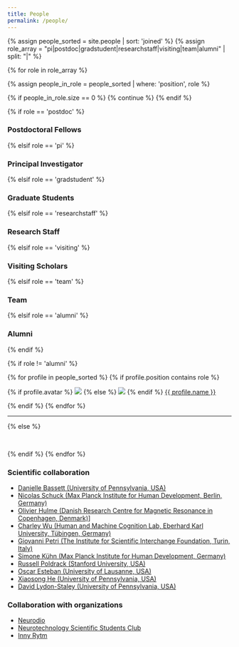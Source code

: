```yaml
---
title: People
permalink: /people/
---
```


{% assign people_sorted = site.people | sort: 'joined' %}
{% assign role_array = "pi|postdoc|gradstudent|researchstaff|visiting|team|alumni" | split: "|" %}

{% for role in role_array %}

{% assign people_in_role = people_sorted | where: 'position', role %}

<!-- Skip section if there's nobody -->
{% if people_in_role.size == 0 %}
  {% continue %}
{% endif %}

<div class="pos_header">
{% if role == 'postdoc' %}
<h3>Postdoctoral Fellows</h3>
 {% elsif role == 'pi' %}
<h3>Principal Investigator</h3>
 {% elsif role == 'gradstudent' %}
<h3>Graduate Students</h3>
 {% elsif role == 'researchstaff' %}
<h3>Research Staff</h3>
 {% elsif role == 'visiting' %}
<h3>Visiting Scholars</h3>
 {% elsif role == 'team' %}
<h3>Team</h3>
 {% elsif role == 'alumni' %}
<h3>Alumni</h3>
{% endif %}
</div>

{% if role != 'alumni' %}
<div class="content list people">
  {% for profile in people_sorted %}
    {% if profile.position contains role %}
      <div class="list-item-people">
        <p class="list-post-title">
          {% if profile.avatar %}
            <a href="{{ site.baseurl }}{{ profile.url }}"><img class="profile-thumbnail" src="{{site.baseurl}}/images/people/{{profile.avatar}}"></a>
          {% else %}
            <a href="{{ site.baseurl }}{{ profile.url }}"><img class="profile-thumbnail" src="http://evansheline.com/wp-content/uploads/2011/02/facebook-Storm-Trooper.jpg"></a>
          {% endif %}
          <a class="name" href="{{ site.baseurl }}{{ profile.url }}">{{ profile.name }}</a>
        </p>
      </div>    
    {% endif %}
  {% endfor %}
</div>
<hr>

{% else %}

<br>

{% endif %}
{% endfor %}

### Scientific collaboration

- [Danielle Bassett (University of Pennsylvania, USA)](https://live-sas-physics.pantheon.sas.upenn.edu/people/standing-faculty/danielle-bassett)
- [Nicolas Schuck (Max Planck Institute for Human Development, Berlin, Germany)](https://www.mpib-berlin.mpg.de/staff/nicolas-schuck)
- [Olivier Hulme (Danish Research Centre for Magnetic Resonance in Copenhagen, Denmark)](https://www.drcmr.dk/ollieh)]
- [Charley Wu (Human and Machine Cognition Lab, Eberhard Karl University, Tübingen, Germany)](https://charleywu.github.io/)
- [Giovanni Petri (The Institute for Scientific Interchange Foundation, Turin, Italy)](https://lordgrilo.github.io/)
- [Simone Kühn (Max Planck Institute for Human Development, Germany)](https://www.mpib-berlin.mpg.de/staff/simone-kuehn)
- [Russell Poldrack (Stanford University, USA)](https://poldracklab.stanford.edu/)
- [Oscar Esteban (University of Lausanne, USA)](https://wp.unil.ch/connectomics/team/oscar-esteban/)
- [Xiaosong He (University of Pennsylvania, USA)](https://www.linkedin.com/in/xiaosong-he-380b25aa/)
- [David Lydon-Staley (University of Pennsylvania, USA)](https://www.asc.upenn.edu/people/faculty/david-lydon-staley-phd)

### Collaboration with organizations

- [Neurodio](https://neurodio.com/)
- [Neurotechnology Scientific Students Club](https://neurotech.umk.pl/pages/main_page/)
- [Inny Rytm](https://innyrytm.pl/)


